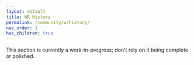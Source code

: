 ```yaml
---
layout: default
title: WR History
permalink: /community/wrhistory/
nav_order: 1
has_children: true
---
```


This section is currently a work-in-progress; don't rely on it being complete or polished.
